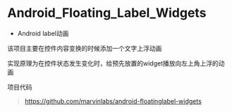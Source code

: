 Android_Floating_Label_Widgets
======
* Android label动画

该项目主要在控件内容变换的时候添加一个文字上浮动画

实现原理为在控件状态发生变化时，给预先放置的widget播放向左上角上浮的动画

项目代码
> https://github.com/marvinlabs/android-floatinglabel-widgets